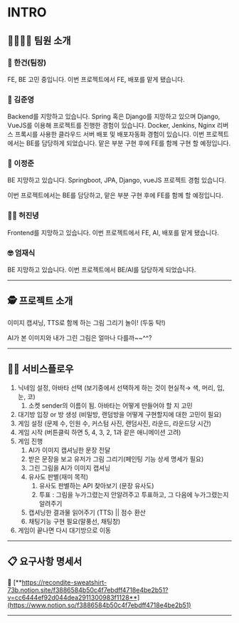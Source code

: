 # INTRO

## 👩‍👩‍👦‍👦 팀원 소개

### 👾 한건(팀장)

FE, BE 고민 중입니다. 이번 프로젝트에서 FE, 배포를 맡게 됐습니다.

### 🐫 김준영

Backend를 지망하고 있습니다. Spring 혹은 Django를 지망하고 있으며 Django, VueJS를 이용해 프로젝트를 진행한 경험이 있습니다. Docker, Jenkins, Nginx 리버스 프록시를 사용한 클라우드 서버 배포 및 배포자동화 경험이 있습니다. 이번 프로젝트에서는 BE를 담당하게 되었습니다. 맡은 부분 구현 후에 FE를 함께 구현 할 예정입니다.

### 💃 이정준

BE 지망하고 있습니다. Springboot, JPA, Django, vueJS 프로젝트 경험 있습니다.

이번 프로젝트에서는 BE를 담당하고, 맡은 부분 구현 후에 FE를 함께 할 예정입니다.

### 🧞‍♂️ 허진녕

Frontend를 지망하고 있습니다. 이번 프로젝트에서 FE, AI, 배포를 맡게 됐습니다.

### 🤓 엄재식

BE 지망하고 있습니다. 이번 프로젝트에서 BE/AI를 담당하게 되었습니다.

---

## 🕵️ 프로젝트 소개

이미지 캡셔닝, TTS로 함께 하는 그림 그리기 놀이! (두둥 탁!)

AI가 본 이미지와 내가 그린 그림은 얼마나 다를까~~^^?

---

## 🐕‍🦺 서비스플로우

1. 닉네임 설정, 아바타 선택 (보기중에서 선택하게 하는 것이 현실적→ 색, 머리, 입, 눈, 코)
   1. 소켓 sender의 이름이 됨. 아바타는 어떻게 만들어야 할 지 고민
2. 대기방 입장 or 방 생성 (비밀방, 랜덤방을 어떻게 구현할지에 대한 고민이 필요)
3. 게임 설정 (문제 수, 인원 수, 커스텀 사진, 랜덤사진, 라운드, 라운드당 시간)
4. 게임 시작 (버튼클릭 하면 5, 4, 3, 2, 1과 같은 애니메이션 고려)
5. 게임 진행
   1. AI가 이미지 캡셔닝한 문장 전달
   2. 받은 문장을 보고 유저가 그림 그리기(페인팅 기능 상세 명세가 필요)
   3. 그린 그림을 AI가 이미지 캡셔닝
   4. 유사도 판별(재미 목적)
      1. 유사도 판별하는 API 찾아보기 (문장 유사도)
      2. 투표 : 그림을 누가그렸는지 안알려주고 투표하고, 그 다음에 누가그렸는지 알려주기
   5. 캡셔닝한 결과물 읽어주기 (TTS) || 점수 환산
   6. 채팅기능 구현 필요(말풍선, 채팅창)
6. 게임이 끝나면 다시 대기방으로 이동

---

## 📋 요구사항 명세서

🔗 [**https://recondite-sweatshirt-73b.notion.site/f3886584b50c4f7ebdff4718e4be2b51?v=cc6444ef92d044dea2911300983f1128**](https://www.notion.so/f3886584b50c4f7ebdff4718e4be2b51)

---
